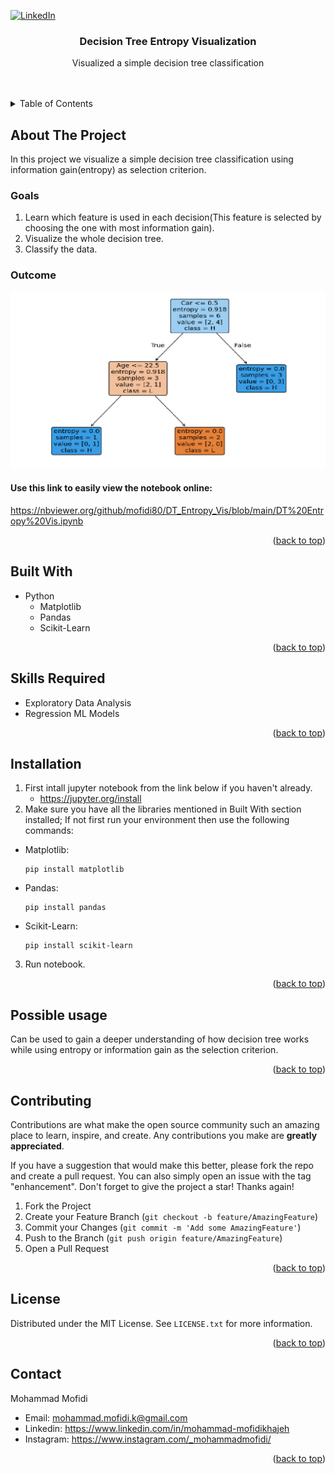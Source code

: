 <a id="readme-top"></a>


[![LinkedIn][linkedin-shield]][linkedin-url]

<h3 align="center">Decision Tree Entropy Visualization</h3>

  <p align="center">
    Visualized a simple decision tree classification
    <br />
    <br />
    <br />
  </p>
</div>

<!-- TABLE OF CONTENTS -->
<details>
  <summary>Table of Contents</summary>
  <ol>
    <li>
      <a href="#about-the-project">About The Project</a>
      <ul>
        <li><a href="#built-with">Built With</a></li>
        <li><a href="#skills-required">Skills Required</a><li>
      </ul>
    <li><a href="#installation">Installation</a></li>
    <li><a href="#possible-usage">Possible Usage</a></li>
    <li><a href="#contributing">Contributing</a></li>
    <li><a href="#license">License</a></li>
    <li><a href="#contact">Contact</a></li>
  </ol>
</details>

## About The Project
In this project we visualize a simple decision tree classification using information gain(entropy) as selection criterion.

### Goals
1. Learn which feature is used in each decision(This feature is selected by choosing the one with most information gain).
2. Visualize the whole decision tree.
3. Classify the data.

### Outcome
![Alt text](https://github.com/mofidi80/DT_Entropy_Vis/blob/9014cf7e406b6087c61aa83718436b767445afb8/blob/Untitled.png)

#### Use this link to easily view the notebook online:
https://nbviewer.org/github/mofidi80/DT_Entropy_Vis/blob/main/DT%20Entropy%20Vis.ipynb

<p align="right">(<a href="#readme-top">back to top</a>)</p>


## Built With
* Python
   + Matplotlib
   + Pandas
   + Scikit-Learn

<p align="right">(<a href="#readme-top">back to top</a>)</p>


## Skills Required
* Exploratory Data Analysis
* Regression ML Models

<p align="right">(<a href="#readme-top">back to top</a>)</p>


## Installation
1. First intall jupyter notebook from the link below if you haven't already.
   + https://jupyter.org/install
2. Make sure you have all the libraries mentioned in Built With section installed; If not first run your environment then use the following commands:
+ Matplotlib:
  ```console
  pip install matplotlib
  ```
+ Pandas:
  ```console
  pip install pandas
  ```
+ Scikit-Learn:
  ```console
  pip install scikit-learn
  ```
3. Run notebook.
<p align="right">(<a href="#readme-top">back to top</a>)</p>


## Possible usage
Can be used to gain a deeper understanding of how decision tree works while using entropy or information gain as the selection criterion.

<p align="right">(<a href="#readme-top">back to top</a>)</p>



<!-- CONTRIBUTING -->
## Contributing

Contributions are what make the open source community such an amazing place to learn, inspire, and create. Any contributions you make are **greatly appreciated**.

If you have a suggestion that would make this better, please fork the repo and create a pull request. You can also simply open an issue with the tag "enhancement".
Don't forget to give the project a star! Thanks again!

1. Fork the Project
2. Create your Feature Branch (`git checkout -b feature/AmazingFeature`)
3. Commit your Changes (`git commit -m 'Add some AmazingFeature'`)
4. Push to the Branch (`git push origin feature/AmazingFeature`)
5. Open a Pull Request

<p align="right">(<a href="#readme-top">back to top</a>)</p>


<!-- LICENSE -->
## License

Distributed under the MIT License. See `LICENSE.txt` for more information.

<p align="right">(<a href="#readme-top">back to top</a>)</p>



<!-- CONTACT -->
## Contact
Mohammad Mofidi
* Email: mohammad.mofidi.k@gmail.com
* Linkedin: https://www.linkedin.com/in/mohammad-mofidikhajeh
* Instagram: https://www.instagram.com/_mohammadmofidi/


<p align="right">(<a href="#readme-top">back to top</a>)</p>



<!-- MARKDOWN LINKS & IMAGES -->
<!-- https://www.markdownguide.org/basic-syntax/#reference-style-links -->

[linkedin-shield]: https://img.shields.io/badge/-LinkedIn-black.svg?style=for-the-badge&logo=linkedin&colorB=555
[linkedin-url]: https://www.linkedin.com/in/mohammad-mofidi-khajeh-2715832b8/












  
